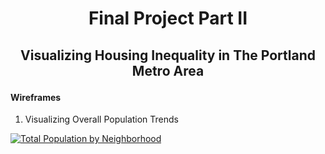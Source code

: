 <h1 align="center">
  
Final Project Part II
  
</h1>

<h2 align="center">
  
Visualizing Housing Inequality in The Portland Metro Area
  
</h2>

#### Wireframes

1. Visualizing Overall Population Trends


<div class='tableauPlaceholder' id='viz1669768494166' style='position: relative'><noscript><a href='#'><img alt='Total Population by Neighborhood ' src='https:&#47;&#47;public.tableau.com&#47;static&#47;images&#47;Fi&#47;FinalVisuals_16696703764860&#47;TotalPopulationbyNeighborhood&#47;1_rss.png' style='border: none' /></a></noscript><object class='tableauViz'  style='display:none;'><param name='host_url' value='https%3A%2F%2Fpublic.tableau.com%2F' /> <param name='embed_code_version' value='3' /> <param name='site_root' value='' /><param name='name' value='FinalVisuals_16696703764860&#47;TotalPopulationbyNeighborhood' /><param name='tabs' value='no' /><param name='toolbar' value='yes' /><param name='static_image' value='https:&#47;&#47;public.tableau.com&#47;static&#47;images&#47;Fi&#47;FinalVisuals_16696703764860&#47;TotalPopulationbyNeighborhood&#47;1.png' /> <param name='animate_transition' value='yes' /><param name='display_static_image' value='yes' /><param name='display_spinner' value='yes' /><param name='display_overlay' value='yes' /><param name='display_count' value='yes' /><param name='language' value='en-US' /></object></div>                <script type='text/javascript'>                    
  var divElement = document.getElementById('viz1669768494166');                    
  var vizElement = divElement.getElementsByTagName('object')[0];                    
  vizElement.style.width='100%';vizElement.style.height=(divElement.offsetWidth*0.75)+'px';                    
  var scriptElement = document.createElement('script');                    
  scriptElement.src = 'https://public.tableau.com/javascripts/api/viz_v1.js';                    
  vizElement.parentNode.insertBefore(scriptElement, vizElement);                
</script>
